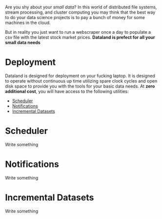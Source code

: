 Are you shy about your _small data_? In this world of distributed file systems,
stream processing, and cluster computing you may think that the best way to do your data science
projects is to pay a bunch of money for some machines in the cloud.

But in reality you just want to run a webscraper once a day to populate a csv file with the
latest stock market prices. **Dataland is prefect for all your small data needs**

# Deployment
Dataland is designed for deployment on your fucking laptop. It is designed to operate without
continuous up time utilizing spare clock cycles and open disk space to provide you with the tools
for your basic data needs. At **zero additional cost**, you will have access to the following utilities:

 - [Scheduler](#scheduler)
 - [Notifications](#notifications)
 - [Incremental Datasets](#incremental-datasets)

# Scheduler
Write something

# Notifications
Write something

# Incremental Datasets
Write something
